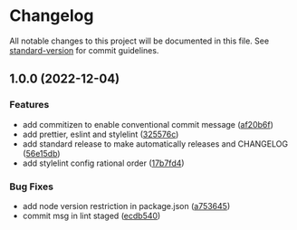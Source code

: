 # Changelog

All notable changes to this project will be documented in this file. See [standard-version](https://github.com/conventional-changelog/standard-version) for commit guidelines.

## 1.0.0 (2022-12-04)


### Features

* add commitizen to enable conventional commit message ([af20b6f](https://github.com/binodnepali/nextjs-with-typescript-example-template/commit/af20b6fa291d6bfb9fe614edf27266c03c02b3ec))
* add prettier, eslint and stylelint ([325576c](https://github.com/binodnepali/nextjs-with-typescript-example-template/commit/325576caac15447055b92d2d7815f1c2dd6bfa46))
* add standard release to make automatically releases and CHANGELOG ([56e15db](https://github.com/binodnepali/nextjs-with-typescript-example-template/commit/56e15dbcf2a84147292321fb4232a28f34941fcd))
* add stylelint config rational order ([17b7fd4](https://github.com/binodnepali/nextjs-with-typescript-example-template/commit/17b7fd485adf00fc53227156613a9d7db39ad3c7))


### Bug Fixes

* add node version restriction in package.json ([a753645](https://github.com/binodnepali/nextjs-with-typescript-example-template/commit/a7536459971bd758851e155aa0d0fc687248ae36))
* commit msg in lint staged ([ecdb540](https://github.com/binodnepali/nextjs-with-typescript-example-template/commit/ecdb540f5e987a6615ec838ca0d7f3517adc7b1b))
